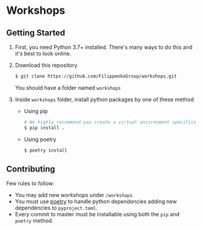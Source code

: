 # Workshops
## Getting Started

1. First, you need Python 3.7+ installed. There's many ways to do this and it's best to look online.
2. Download this repository
    ```bash
    $ git clone https://github.com/FilippenkoGroup/workshops.git
    ```

    You should have a folder named `workshops`
3. Inside `workshops` folder, install python packages by one of these method

    * Using pip
        ```bash
        # We highly recommend you create a virtual environment specificallyy for the workshops
        $ pip install .
        ```

    * Using poetry
        ```bash
        $ poetry install
        ```

## Contributing
Few rules to follow:

* You may add new workshops under `/workshops`
* You must use [poetry](https://python-poetry.org/) to handle python dependencies adding new dependencies to `pyproject.toml`.
* Every commit to master must be installable using both the `pip` and `poetry` method.